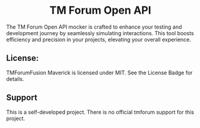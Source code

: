 # <center>TM Forum Open API</center>
The TM Forum Open API mocker is crafted to enhance your testing and development journey by seamlessly simulating interactions. This tool boosts efficiency and precision in your projects, elevating your overall experience.

## License:

TMForumFusion Maverick is licensed under MIT. See the License Badge for details.

## Support

This is a self-developed project. There is no official tmforum support for this project.

